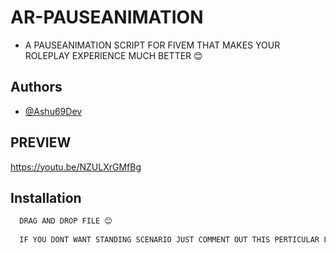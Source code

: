
# AR-PAUSEANIMATION

- A PAUSEANIMATION SCRIPT FOR FIVEM THAT MAKES YOUR ROLEPLAY EXPERIENCE MUCH BETTER 😊


## Authors

- [@Ashu69Dev](https://github.com/Ashu69Dev)


## PREVIEW

https://youtu.be/NZULXrGMfBg


## Installation


```bash
  DRAG AND DROP FILE 😊
  
  IF YOU DONT WANT STANDING SCENARIO JUST COMMENT OUT THIS PERTICULAR LINE IN client.lua TaskStartScenarioInPlace(GetPlayerPed(-1), "WORLD_HUMAN_TOURIST_MAP", 0, false) -- Start the scenario
```
    
